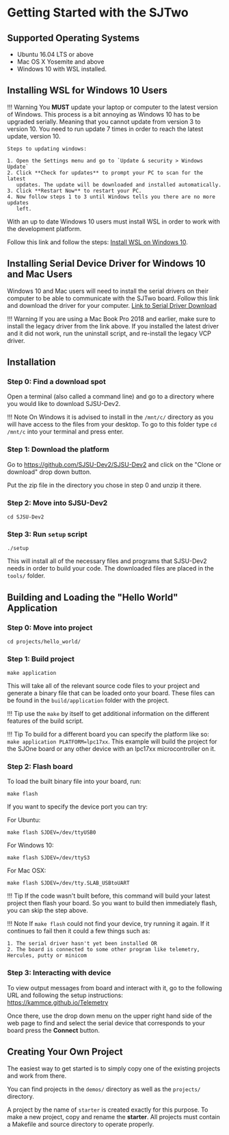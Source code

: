 # Getting Started with the SJTwo

## Supported Operating Systems

* Ubuntu 16.04 LTS or above
* Mac OS X Yosemite and above
* Windows 10 with WSL installed.

## Installing WSL for Windows 10 Users

!!! Warning
    You **MUST** update your laptop or computer to the latest version of
    Windows. This process is a bit annoying as Windows 10 has to be upgraded
    serially. Meaning that you cannot update from version 3 to version 10. You
    need to run update 7 times in order to reach the latest update, version 10.

    Steps to updating windows:

    1. Open the Settings menu and go to `Update & security > Windows Update`
    2. Click **Check for updates** to prompt your PC to scan for the latest
       updates. The update will be downloaded and installed automatically.
    3. Click **Restart Now** to restart your PC.
    4. Now follow steps 1 to 3 until Windows tells you there are no more updates
       left.

With an up to date Windows 10 users must install WSL in order to work with the
development platform.

Follow this link and follow the steps:
[Install WSL on Windows 10](https://docs.microsoft.com/en-us/windows/wsl/install-win10).

## Installing Serial Device Driver for Windows 10 and Mac Users

Windows 10 and Mac users will need to install the serial drivers on
their computer to be able to communicate with the SJTwo board. Follow
this link and download the driver for your computer.
[Link to Serial Driver Download](https://www.silabs.com/products/development-tools/software/usb-to-uart-bridge-vcp-drivers)

!!! Warning
    If you are using a Mac Book Pro 2018 and earlier, make sure to install the
    legacy driver from the link above. If you installed the latest driver and it
    did not work, run the uninstall script, and re-install the legacy VCP
    driver.

## Installation

### Step 0: Find a download spot

Open a terminal (also called a command line) and go to a directory where you
would like to download SJSU-Dev2.

!!! Note
    On Windows it is advised to install in the `/mnt/c/` directory as you will
    have access to the files from your desktop. To go to this folder type
    `cd /mnt/c` into your terminal and press enter.

### Step 1: Download the platform

Go to <https://github.com/SJSU-Dev2/SJSU-Dev2> and click on the
"Clone or download" drop down button.

Put the zip file in the directory you chose in step 0 and unzip it there.

### Step 2: Move into SJSU-Dev2

    cd SJSU-Dev2

### Step 3: Run `setup` script

    ./setup

This will install all of the necessary files and programs that SJSU-Dev2 needs
in order to build your code. The downloaded files are placed in the `tools/`
folder.

<script id="asciicast-314687" src="https://asciinema.org/a/314687.js" async>
</script>

## Building and Loading the "Hello World" Application

### Step 0: Move into project

    cd projects/hello_world/

### Step 1: Build project

    make application

This will take all of the relevant source code files to your project and
generate a binary file that can be loaded onto your board. These files can be
found in the `build/application` folder with the project.

<script id="asciicast-314699" src="https://asciinema.org/a/314699.js" async>
</script>

!!! Tip
    use the `make` by itself to get additional information on the
    different features of the build script.

!!! Tip
    To build for a different board you can specify the platform like so:
    `make application PLATFORM=lpc17xx`.
    This example will build the project for the SJOne board or any other device
    with an lpc17xx microcontroller on it.

### Step 2: Flash board

To load the built binary file into your board, run:

    make flash

If you want to specify the device port you can try:

For Ubuntu:

    make flash SJDEV=/dev/ttyUSB0

For Windows 10:

    make flash SJDEV=/dev/ttyS3

For Mac OSX:

    make flash SJDEV=/dev/tty.SLAB_USBtoUART

!!! Tip
    If the code wasn't built before, this command will build your latest project
    then flash your board. So you want to build then immediately flash, you can
    skip the step above.

!!! Note
    If `make flash` could not find your device, try running it again. If
    it continues to fail then it could a few things such as:

    1. The serial driver hasn't yet been installed OR
    2. The board is connected to some other program like telemetry,
    Hercules, putty or minicom

### Step 3: Interacting with device

To view output messages from board and interact with it, go to the following
URL and following the setup instructions: <https://kammce.github.io/Telemetry>

Once there, use the drop down menu on the upper right hand side of the web
page to find and select the serial device that corresponds to your board press
the **Connect** button.

## Creating Your Own Project

The easiest way to get started is to simply copy one of the existing projects
and work from there.

You can find projects in the `demos/` directory as well as the `projects/`
directory.

A project by the name of `starter` is created exactly for this purpose. To make
a new project, copy and rename the **starter**. All projects must contain a
Makefile and source directory to operate properly.
